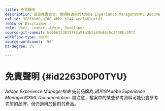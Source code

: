 ```yaml
---
title: 免責聲明
description: 這是免責宣告，說明將適用於Adobe Experience Manager的XML Documentation產品名稱變更為AEM Guides
exl-id: 388fb8d9-a7d0-4bbb-b244-4ccf461eafdf
feature: Disclaimer
role: User, Leader, Admin, Developer
source-git-commit: be06612d832785a91a3b2a89b84e0c2438ba30f2
workflow-type: tm+mt
source-wordcount: '56'
ht-degree: 3%

---
```


# 免責聲明 {#id2263D0P0TYU}

*Adobe Experience Manager指南* 先前品牌為 *適用於Adobe Experience Manager的XML Documentation*. 請注意，檔案中的某些參考資料可能仍會參考先前的品牌，但仍適用於目前的產品。
